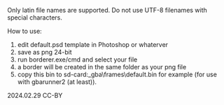 Only latin file names are supported.
Do not use UTF-8 filenames with special characters.

How to use:

1. edit default.psd template in Photoshop or whaterver
2. save as png 24-bit
3. run borderer.exe/cmd and select your file
4. a border will be created in the same folder as your png file
5. copy this bin to sd-card:\_gba\frames\default.bin for example (for use with gbarunner2 (at least)).

2024.02.29 CC-BY
